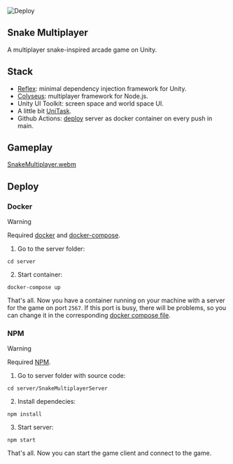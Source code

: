 
![Deploy](https://github.com/Scrawach/SnakeMultiplayer/actions/workflows/deploy.yaml/badge.svg)

## Snake Multiplayer

A multiplayer snake-inspired arcade game on Unity.

## Stack

- [Reflex](https://github.com/gustavopsantos/Reflex): minimal dependency injection framework for Unity.
- [Colyseus](https://github.com/colyseus/colyseus): multiplayer framework for Node.js.
- Unity UI Toolkit: screen space and world space UI.
- A little bit [UniTask](https://github.com/Cysharp/UniTask).
- Github Actions: [deploy](/.github/workflows/deploy.yaml) server as docker container on every push in main.

## Gameplay
[SnakeMultiplayer.webm](https://github.com/Scrawach/SnakeMultiplayer/assets/40476180/3d72fa94-c793-498b-9116-b63cb46e1543)

## Deploy

### Docker

> [!WARNING]
> Required [docker](https://docker-docs.uclv.cu/engine/install/) and [docker-compose](https://docker-docs.uclv.cu/compose/install/).

1. Go to the server folder:

```
cd server
```

2. Start container:

```
docker-compose up
```

That's all. Now you have a container running on your machine with a server for the game on port `2567`. If this port is busy, there will be problems, so you can change it in the corresponding [docker compose file](https://github.com/Scrawach/SnakeMultiplayer/blob/main/server/docker-compose.yml).

### NPM

> [!WARNING]
> Required [NPM](https://docs.npmjs.com/downloading-and-installing-node-js-and-npm).

1. Go to server folder with source code:

```
cd server/SnakeMultiplayerServer
```

2. Install dependecies:

```
npm install
```

3. Start server:

```
npm start
```

That's all. Now you can start the game client and connect to the game.
